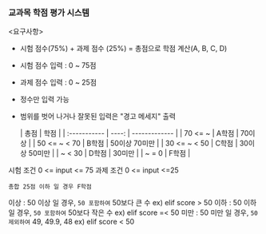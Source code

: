 ### 교과목 학점 평가 시스템

<요구사항>

- 시험 점수(75%) + 과제 점수 (25%) = 총점으로 학점 계산(A, B, C, D)
- 시험 점수 입력 : 0 ~ 75점
- 과제 점수 입력 : 0 ~ 25점
- 정수만 입력 가능
- 범위를 벗어 나거나 잘못된 입력은 "경고 메세지" 출력

  | 총점         |  학점 |
  | :----------- | ----: | ------------- |
  | 70 <= ~      | A학점 | 70이상        |
  | 50 <= ~ < 70 | B학점 | 50이상 70미만 |
  | 30 <= ~ < 50 | C학점 | 30이상 50미만 |
  | ~ < 30       | D학점 | 30미만        |
  | ~ = 0        | F학점 |

시험 조건
0 <= input <= 75
과제 조건
0 <= input <=25

`총합 25점 이하 일 경우 F학점`

이상 : 50 이상 일 경우, `50 포함하여` 50보다 큰 수
ex) elif score > 50
이하 : 50 이하 일 경우, `50 포함하여` 50보다 작은 수
ex) elif score =< 50
미만 : 50 미만 일 경우, `50 제외하여` 49, 49.9, 48
ex) elif score < 50

